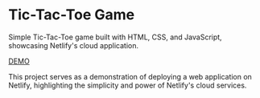 # Tic-Tac-Toe Game

Simple Tic-Tac-Toe game built with HTML, CSS, and JavaScript, showcasing Netlify's cloud application.

[DEMO](https://tictactoe-lisa-jeeva.netlify.app/)

This project serves as a demonstration of deploying a web application on Netlify, highlighting the simplicity and power of Netlify's cloud services.



